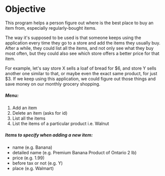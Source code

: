 # Objective

This program helps a person figure out where is the best place to buy an item from, especially regularly-bought items.

The way it's supposed to be used is that someone keeps using the application every time they go to a store and add the items they usually buy. After a while,
they could list all the items, and not only see what they buy most often, but they could also see which store offers a better price for that item.

For example, let's say store X sells a loaf of bread for \$6, and store Y sells another one similar to that, or maybe even the exact same product, for just \$3. If we keep using this application, we could figure out those things and save money on our
monthly grocery shopping.

##### Menu:

1. Add an item
2. Delete an item (asks for id)
3. List all the items
4. List the items of a particular product i.e. Walnut

##### Items to specify when adding a new item:

- name (e.g. Banana)
- detailed name (e.g. Premium Banana Product of Ontario 2 lb)
- price (e.g. 1.99)
- before tax or not (e.g. Y)
- place (e.g. Walmart)
